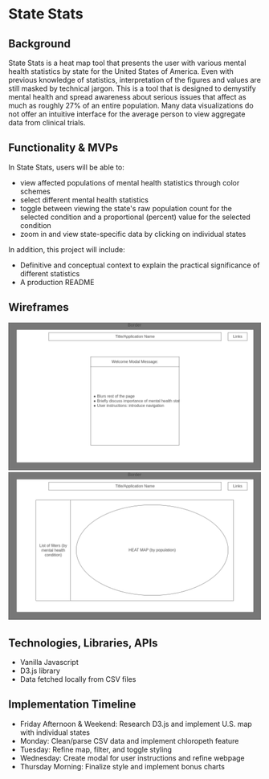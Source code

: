 # State Stats
## Background
State Stats is a heat map tool that presents the user with various mental health statistics by state for the United States of America. Even with previous knowledge of statistics, interpretation of the figures and values are still masked by technical jargon. This is a tool that is designed to demystify mental health and spread awareness about serious issues that affect as much as roughly 27% of an entire population. Many data visualizations do not offer an intuitive interface for the average person to view aggregate data from clinical trials.


## Functionality & MVPs
In State Stats, users will be able to:

* view affected populations of mental health statistics through color schemes
* select different mental health statistics 
* toggle between viewing the state's raw population count for the selected condition and a proportional (percent) value for the selected condition
* zoom in and view state-specific data by clicking on individual states


In addition, this project will include:

* Definitive and conceptual context to explain the practical significance of different statistics
* A production README


## Wireframes
![Homepage](./Homepage.png)
![Index](./Index.png)


## Technologies, Libraries, APIs
* Vanilla Javascript
* D3.js library
* Data fetched locally from CSV files

## Implementation Timeline
* Friday Afternoon & Weekend: Research D3.js and implement U.S. map with individual states
* Monday: Clean/parse CSV data and implement chloropeth feature
* Tuesday: Refine map, filter, and toggle styling
* Wednesday: Create modal for user instructions and refine webpage
* Thursday Morning: Finalize style and implement bonus charts